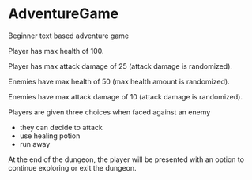# AdventureGame
Beginner text based adventure game

Player has max health of 100.

Player has max attack damage of 25 (attack damage is randomized).

Enemies have max health of 50 (max health amount is randomized).

Enemies have max attack damage of 10 (attack damage is randomized).

Players are given three choices when faced against an enemy
- they can decide to attack
- use healing potion
- run away

At the end of the dungeon, the player will be presented with an option to continue exploring or exit the dungeon.

